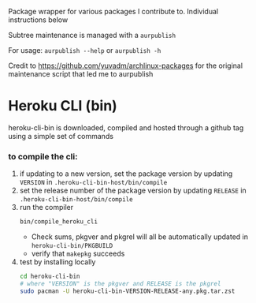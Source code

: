 Package wrapper for various packages I contribute to. Individual instructions below

Subtree maintenance is managed with a `aurpublish`

For usage: `aurpublish --help` or `aurpublish -h`

Credit to https://github.com/yuvadm/archlinux-packages for the original maintenance script that led me to aurpublish

# Heroku CLI (bin)
heroku-cli-bin is downloaded, compiled and hosted through a github tag using a simple set of commands

### to compile the cli:

1. if updating to a new version, set the package version by updating `VERSION` in `.heroku-cli-bin-host/bin/compile`
2. set the release number of the package version by updating `RELEASE` in `.heroku-cli-bin-host/bin/compile`
3. run the compiler
    ```bash
    bin/compile_heroku_cli
    ```
    - Check sums, pkgver and pkgrel will all be automatically updated in `heroku-cli-bin/PKGBUILD`
    - verify that `makepkg` succeeds
4. test by installing locally
    ```bash
    cd heroku-cli-bin
    # where "VERSION" is the pkgver and RELEASE is the pkgrel
    sudo pacman -U heroku-cli-bin-VERSION-RELEASE-any.pkg.tar.zst
    ```
